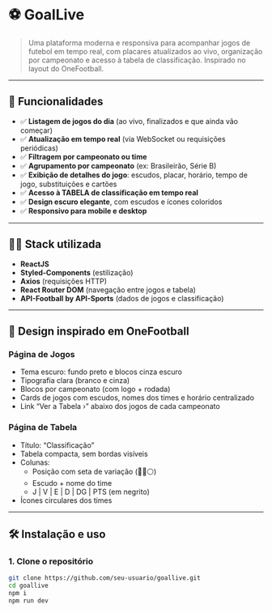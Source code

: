 # ⚽ GoalLive

> Uma plataforma moderna e responsiva para acompanhar jogos de futebol em tempo real, com placares atualizados ao vivo, organização por campeonato e acesso à tabela de classificação. Inspirado no layout do OneFootball.

---

## 🚀 Funcionalidades

- ✅ **Listagem de jogos do dia** (ao vivo, finalizados e que ainda vão começar)
- ✅ **Atualização em tempo real** (via WebSocket ou requisições periódicas)
- ✅ **Filtragem por campeonato ou time**
- ✅ **Agrupamento por campeonato** (ex: Brasileirão, Série B)
- ✅ **Exibição de detalhes do jogo**: escudos, placar, horário, tempo de jogo, substituições e cartões
- ✅ **Acesso à TABELA de classificação em tempo real**
- ✅ **Design escuro elegante**, com escudos e ícones coloridos
- ✅ **Responsivo para mobile e desktop**

---

## 🧑‍💻 Stack utilizada

- **ReactJS**
- **Styled-Components** (estilização)
- **Axios** (requisições HTTP)
- **React Router DOM** (navegação entre jogos e tabela)
- **API-Football by API-Sports** (dados de jogos e classificação)

---

## 🎨 Design inspirado em OneFootball

### Página de Jogos
- Tema escuro: fundo preto e blocos cinza escuro
- Tipografia clara (branco e cinza)
- Blocos por campeonato (com logo + rodada)
- Cards de jogos com escudos, nomes dos times e horário centralizado
- Link “Ver a Tabela ›” abaixo dos jogos de cada campeonato

### Página de Tabela
- Título: “Classificação”
- Tabela compacta, sem bordas visíveis
- Colunas:
  - Posição com seta de variação (🔼🔽⚪)
  - Escudo + nome do time
  - J | V | E | D | DG | PTS (em negrito)
- Ícones circulares dos times

---

## 🛠️ Instalação e uso

### 1. Clone o repositório

```bash
git clone https://github.com/seu-usuario/goallive.git
cd goallive
npm i
npm run dev
